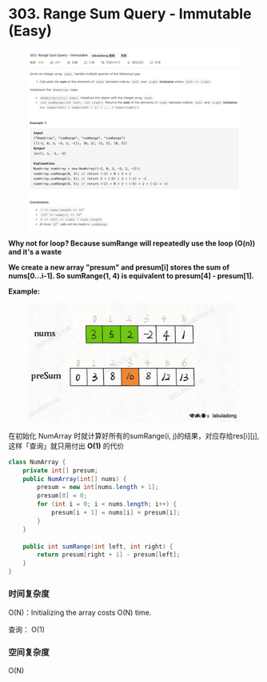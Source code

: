 # 303. Range Sum Query - Immutable (Easy)

<figure><img src="../../../.gitbook/assets/image (54) (1) (1).png" alt=""><figcaption></figcaption></figure>

**Why not for loop? Because sumRange will repeatedly use the loop (O(n)) and it's a waste**

**We create a new array "presum" and presum\[i] stores the sum of nums\[0...i-1]. So sumRange(1, 4) is equivalent to presum\[4] - presum\[1].**

**Example:**

<figure><img src="../../../.gitbook/assets/image (55) (1) (1).png" alt="" width="563"><figcaption></figcaption></figure>

在初始化 NumArray 时就计算好所有的sumRange(i, j)的结果，对应存给res\[i]\[j], 这样「查询」就只用付出 **O(1)** 的代价

```java
class NumArray {
    private int[] presum;
    public NumArray(int[] nums) {
        presum = new int[nums.length + 1];
        presum[0] = 0;
        for (int i = 0; i < nums.length; i++) {
            presum[i + 1] = nums[i] + presum[i];
        }
    }
    
    public int sumRange(int left, int right) {
        return presum[right + 1] - presum[left];
    }
}
```

### 时间复杂度

O(N)：Initializing the array costs O(N) time.&#x20;

查询： O(1)

### 空间复杂度

O(N)

